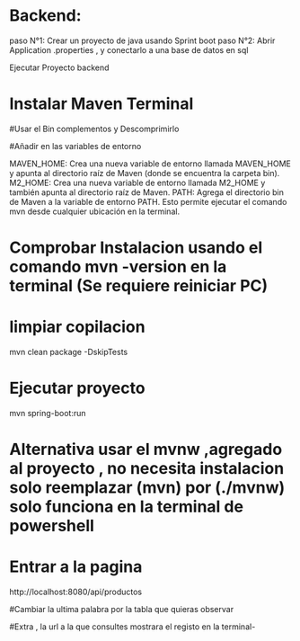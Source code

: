 # Backend:
  paso N°1: Crear un proyecto de java usando Sprint boot
  paso N°2: Abrir Application .properties , y conectarlo a una base de datos en sql
  


Ejecutar Proyecto backend

# Instalar Maven Terminal

#Usar el Bin complementos y Descomprimirlo 

#Añadir en las variables de entorno

MAVEN_HOME: Crea una nueva variable de entorno llamada MAVEN_HOME y apunta al directorio raíz de Maven (donde se encuentra la carpeta bin). 
M2_HOME: Crea una nueva variable de entorno llamada M2_HOME y también apunta al directorio raíz de Maven. 
PATH: Agrega el directorio bin de Maven a la variable de entorno PATH. Esto permite ejecutar el comando mvn desde cualquier ubicación en la terminal. 


# Comprobar Instalacion usando el comando mvn -version en la terminal (Se requiere reiniciar PC) 


# limpiar copilacion
  mvn clean package -DskipTests

# Ejecutar proyecto
  mvn spring-boot:run

# Alternativa usar el mvnw ,agregado al proyecto , no necesita instalacion solo reemplazar (mvn) por (./mvnw) solo funciona en la terminal de powershell

# Entrar a la pagina
  http://localhost:8080/api/productos

  #Cambiar la ultima palabra por la tabla que quieras observar

#Extra , la url a la que consultes mostrara el registo en la terminal-